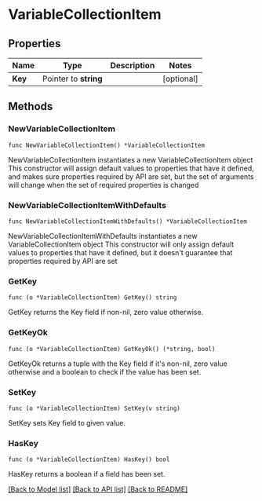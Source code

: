 # VariableCollectionItem

## Properties

Name | Type | Description | Notes
------------ | ------------- | ------------- | -------------
**Key** | Pointer to **string** |  | [optional] 

## Methods

### NewVariableCollectionItem

`func NewVariableCollectionItem() *VariableCollectionItem`

NewVariableCollectionItem instantiates a new VariableCollectionItem object
This constructor will assign default values to properties that have it defined,
and makes sure properties required by API are set, but the set of arguments
will change when the set of required properties is changed

### NewVariableCollectionItemWithDefaults

`func NewVariableCollectionItemWithDefaults() *VariableCollectionItem`

NewVariableCollectionItemWithDefaults instantiates a new VariableCollectionItem object
This constructor will only assign default values to properties that have it defined,
but it doesn't guarantee that properties required by API are set

### GetKey

`func (o *VariableCollectionItem) GetKey() string`

GetKey returns the Key field if non-nil, zero value otherwise.

### GetKeyOk

`func (o *VariableCollectionItem) GetKeyOk() (*string, bool)`

GetKeyOk returns a tuple with the Key field if it's non-nil, zero value otherwise
and a boolean to check if the value has been set.

### SetKey

`func (o *VariableCollectionItem) SetKey(v string)`

SetKey sets Key field to given value.

### HasKey

`func (o *VariableCollectionItem) HasKey() bool`

HasKey returns a boolean if a field has been set.


[[Back to Model list]](../README.md#documentation-for-models) [[Back to API list]](../README.md#documentation-for-api-endpoints) [[Back to README]](../README.md)


